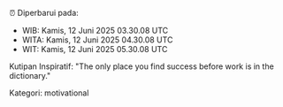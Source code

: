 ⏰ Diperbarui pada:
- WIB: Kamis, 12 Juni 2025 03.30.08 UTC
- WITA: Kamis, 12 Juni 2025 04.30.08 UTC
- WIT: Kamis, 12 Juni 2025 05.30.08 UTC

Kutipan Inspiratif:
"The only place you find success before work is in the dictionary."


Kategori: motivational

